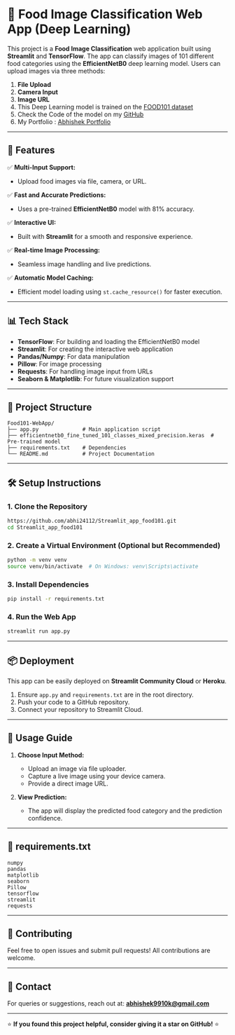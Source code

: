 # 🍔 Food Image Classification Web App (Deep Learning)

This project is a **Food Image Classification** web application built using **Streamlit** and **TensorFlow**. The app can classify images of 101 different food categories using the **EfficientNetB0** deep learning model. Users can upload images via three methods:

1. **File Upload**
2. **Camera Input**
3. **Image URL**
4. This Deep Learning model is trained on the [FOOD101 dataset](https://www.kaggle.com/datasets/dansbecker/food-101)
5. Check the Code of the model on my [GitHub](https://github.com/abhi24112/Streamlit_app_food101)
6. My Portfolio : [Abhishek Portfolio](https://abhishek-portfolio-tau.vercel.app/)

---

## 🚀 Features

✅ **Multi-Input Support:**
   - Upload food images via file, camera, or URL.

✅ **Fast and Accurate Predictions:**
   - Uses a pre-trained **EfficientNetB0** model with 81% accuracy.

✅ **Interactive UI:**
   - Built with **Streamlit** for a smooth and responsive experience.

✅ **Real-time Image Processing:**
   - Seamless image handling and live predictions.

✅ **Automatic Model Caching:**
   - Efficient model loading using `st.cache_resource()` for faster execution.

---

## 📊 Tech Stack

- **TensorFlow**: For building and loading the EfficientNetB0 model
- **Streamlit**: For creating the interactive web application
- **Pandas/Numpy**: For data manipulation
- **Pillow**: For image processing
- **Requests**: For handling image input from URLs
- **Seaborn & Matplotlib**: For future visualization support

---

## 📂 Project Structure

```
Food101-WebApp/
├── app.py              # Main application script
├── efficientnetb0_fine_tuned_101_classes_mixed_precision.keras  # Pre-trained model
├── requirements.txt    # Dependencies
└── README.md           # Project Documentation
```

---

## 🛠️ Setup Instructions

### 1. Clone the Repository

```bash
https://github.com/abhi24112/Streamlit_app_food101.git
cd Streamlit_app_food101
```

### 2. Create a Virtual Environment (Optional but Recommended)

```bash
python -m venv venv
source venv/bin/activate  # On Windows: venv\Scripts\activate
```

### 3. Install Dependencies

```bash
pip install -r requirements.txt
```

### 4. Run the Web App

```bash
streamlit run app.py
```

---

## 📦 Deployment

This app can be easily deployed on **Streamlit Community Cloud** or **Heroku**.

1. Ensure `app.py` and `requirements.txt` are in the root directory.
2. Push your code to a GitHub repository.
3. Connect your repository to Streamlit Cloud.

---

## 📝 Usage Guide

1. **Choose Input Method:**
   - Upload an image via file uploader.
   - Capture a live image using your device camera.
   - Provide a direct image URL.

2. **View Prediction:**
   - The app will display the predicted food category and the prediction confidence.

---

## 📜 requirements.txt

```
numpy
pandas
matplotlib
seaborn
Pillow
tensorflow
streamlit
requests
```

---

## 🤝 Contributing

Feel free to open issues and submit pull requests! All contributions are welcome.

---

## 📧 Contact

For queries or suggestions, reach out at: **abhishek9910k@gmail.com**

---

⭐ **If you found this project helpful, consider giving it a star on GitHub!** ⭐

